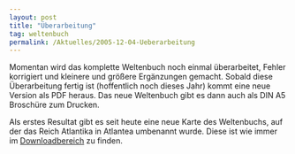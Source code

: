 ```yaml
---
layout: post
title: "Überarbeitung"
tag: weltenbuch
permalink: /Aktuelles/2005-12-04-Ueberarbeitung
---
```


<p>Momentan wird das komplette Weltenbuch noch einmal &uuml;berarbeitet, Fehler korrigiert und kleinere und gr&ouml;&szlig;ere Erg&auml;nzungen gemacht. Sobald diese &Uuml;berarbeitung fertig ist (hoffentlich noch dieses Jahr) kommt eine neue Version als PDF heraus. Das neue Weltenbuch gibt es dann auch als DIN A5 Brosch&uuml;re zum Drucken.</p>
<p>Als erstes Resultat gibt es seit heute eine neue Karte des Weltenbuchs, auf der das Reich Atlantika in Atlantea umbenannt wurde. Diese ist wie immer im <a href="/downloads">Downloadbereich</a> zu finden.</p>

